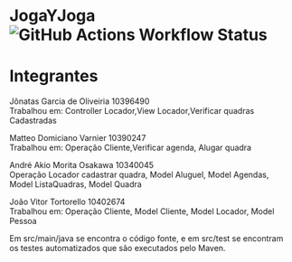 # JogaYJoga  ![GitHub Actions Workflow Status](https://img.shields.io/github/actions/workflow/status/matteovar/JogaYJoga/.github%2Fworkflows%2Fmaven.yml) 

<h1>Integrantes </h1>

<p>Jônatas Garcia de Oliveiria 10396490<br> 
  Trabalhou em:  Controller Locador,View Locador,Verificar quadras Cadastradas<p>
<p>Matteo Domiciano Varnier 10390247 <br>
  Trabalhou em: Operação Cliente,Verificar agenda, Alugar quadra <p>
<p>André Akio Morita Osakawa 10340045 <br>
  Operação Locador cadastrar quadra, Model Aluguel, Model Agendas, Model ListaQuadras, Model Quadra <p>
<p>João Vitor Tortorello 10402674 <br>
  Trabalhou em: Operação Cliente, Model Cliente, Model Locador, Model Pessoa<p>

Em src/main/java se encontra o código fonte, e em src/test se encontram os testes automatizados que são executados pelo Maven.



